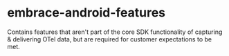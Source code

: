 # embrace-android-features

Contains features that aren't part of the core SDK functionality of capturing & delivering OTel data,
but are required for customer expectations to be met.
